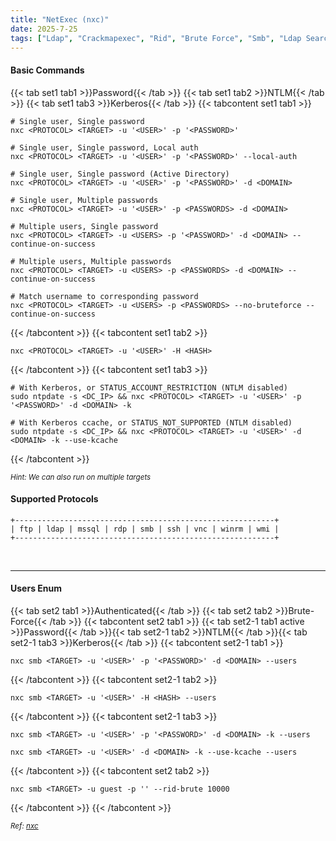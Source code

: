 ```yaml
---
title: "NetExec (nxc)"
date: 2025-7-25
tags: ["Ldap", "Crackmapexec", "Rid", "Brute Force", "Smb", "Ldap Search", "Enumeration", "Domain Controller", "Nxc", "Active Directory", "Windows", "Winrm"]
---
```


#### Basic Commands

{{< tab set1 tab1 >}}Password{{< /tab >}}
{{< tab set1 tab2 >}}NTLM{{< /tab >}}
{{< tab set1 tab3 >}}Kerberos{{< /tab >}}
{{< tabcontent set1 tab1 >}}

```console
# Single user, Single password
nxc <PROTOCOL> <TARGET> -u '<USER>' -p '<PASSWORD>'
```

```console
# Single user, Single password, Local auth
nxc <PROTOCOL> <TARGET> -u '<USER>' -p '<PASSWORD>' --local-auth
```

```console
# Single user, Single password (Active Directory)
nxc <PROTOCOL> <TARGET> -u '<USER>' -p '<PASSWORD>' -d <DOMAIN>
```

```console
# Single user, Multiple passwords
nxc <PROTOCOL> <TARGET> -u '<USER>' -p <PASSWORDS> -d <DOMAIN>
```

```console
# Multiple users, Single password
nxc <PROTOCOL> <TARGET> -u <USERS> -p '<PASSWORD>' -d <DOMAIN> --continue-on-success
```

```console
# Multiple users, Multiple passwords
nxc <PROTOCOL> <TARGET> -u <USERS> -p <PASSWORDS> -d <DOMAIN> --continue-on-success
```

```console
# Match username to corresponding password
nxc <PROTOCOL> <TARGET> -u <USERS> -p <PASSWORDS> --no-bruteforce --continue-on-success
```

{{< /tabcontent >}}
{{< tabcontent set1 tab2 >}}

```console
nxc <PROTOCOL> <TARGET> -u '<USER>' -H <HASH>
```

{{< /tabcontent >}}
{{< tabcontent set1 tab3 >}}

```console
# With Kerberos, or STATUS_ACCOUNT_RESTRICTION (NTLM disabled)
sudo ntpdate -s <DC_IP> && nxc <PROTOCOL> <TARGET> -u '<USER>' -p '<PASSWORD>' -d <DOMAIN> -k
```

```console
# With Kerberos ccache, or STATUS_NOT_SUPPORTED (NTLM disabled)
sudo ntpdate -s <DC_IP> && nxc <PROTOCOL> <TARGET> -u '<USER>' -d <DOMAIN> -k --use-kcache
```

{{< /tabcontent >}}

<small>*Hint: We can also run on multiple targets*</small>

#### Supported Protocols

```
+----------------------------------------------------------+
| ftp | ldap | mssql | rdp | smb | ssh | vnc | winrm | wmi |
+----------------------------------------------------------+
```

<br>

---

#### Users Enum

{{< tab set2 tab1 >}}Authenticated{{< /tab >}}
{{< tab set2 tab2 >}}Brute-Force{{< /tab >}}
{{< tabcontent set2 tab1 >}}
{{< tab set2-1 tab1 active >}}Password{{< /tab >}}{{< tab set2-1 tab2 >}}NTLM{{< /tab >}}{{< tab set2-1 tab3 >}}Kerberos{{< /tab >}}
{{< tabcontent set2-1 tab1 >}}

```console
nxc smb <TARGET> -u '<USER>' -p '<PASSWORD>' -d <DOMAIN> --users
```

{{< /tabcontent >}}
{{< tabcontent set2-1 tab2 >}}

```console
nxc smb <TARGET> -u '<USER>' -H <HASH> --users
```

{{< /tabcontent >}}
{{< tabcontent set2-1 tab3 >}}

```console
nxc smb <TARGET> -u '<USER>' -p '<PASSWORD>' -d <DOMAIN> -k --users
```

```console
nxc smb <TARGET> -u '<USER>' -d <DOMAIN> -k --use-kcache --users
```

{{< /tabcontent >}}
{{< tabcontent set2 tab2 >}}

```console
nxc smb <TARGET> -u guest -p '' --rid-brute 10000
```

{{< /tabcontent >}}
{{< /tabcontent >}}

<small>*Ref: [nxc](https://github.com/Pennyw0rth/NetExec)*</small>
